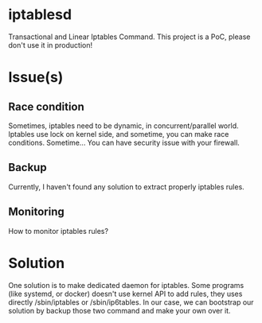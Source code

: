 # iptablesd

Transactional and Linear Iptables Command. This project is a PoC, please don't use it in production!

# Issue(s)

## Race condition

Sometimes, iptables need to be dynamic, in concurrent/parallel world. 
Iptables use lock on kernel side, and sometime, you can make race conditions. 
Sometime... You can have security issue with your firewall.

## Backup

Currently, I haven't found any solution to extract properly iptables rules.

## Monitoring

How to monitor iptables rules? 

# Solution

One solution is to make dedicated daemon for iptables. Some programs (like systemd, or docker) 
doesn't use kernel API to add rules, they uses directly /sbin/iptables 
or /sbin/ip6tables. In our case, we can bootstrap our solution by backup 
those two command and make your own over it.

